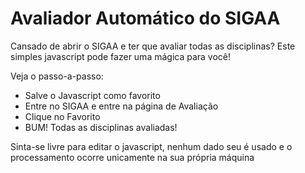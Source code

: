 ﻿# Avaliador Automático do SIGAA

Cansado de abrir o SIGAA e ter que avaliar todas as disciplinas?
Este simples javascript pode fazer uma mágica para você!

Veja o passo-a-passo:
* Salve o Javascript como favorito
* Entre no SIGAA e entre na página de Avaliação
* Clique no Favorito
* BUM! Todas as disciplinas avaliadas!

Sinta-se livre para editar o javascript, nenhum dado seu é usado e o processamento ocorre unicamente na sua própria máquina
